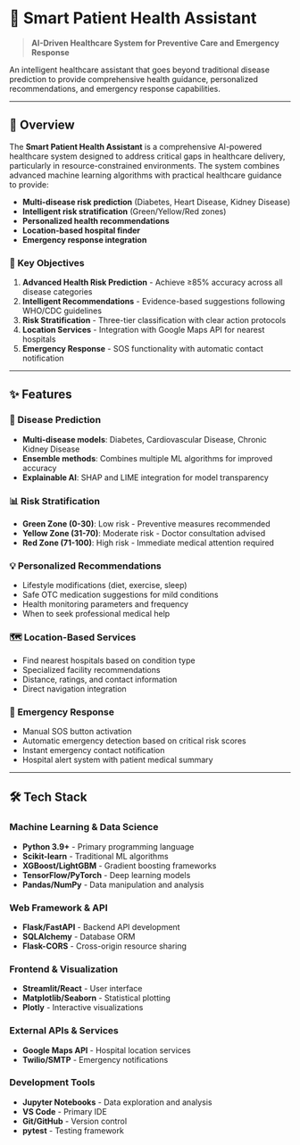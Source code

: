 # 🏥 Smart Patient Health Assistant

> **AI-Driven Healthcare System for Preventive Care and Emergency Response**

An intelligent healthcare assistant that goes beyond traditional disease prediction to provide comprehensive health guidance, personalized recommendations, and emergency response capabilities.

---

## 🌟 Overview

The **Smart Patient Health Assistant** is a comprehensive AI-powered healthcare system designed to address critical gaps in healthcare delivery, particularly in resource-constrained environments. The system combines advanced machine learning algorithms with practical healthcare guidance to provide:

- **Multi-disease risk prediction** (Diabetes, Heart Disease, Kidney Disease)
- **Intelligent risk stratification** (Green/Yellow/Red zones)
- **Personalized health recommendations**
- **Location-based hospital finder**
- **Emergency response integration**

### 🎯 Key Objectives

1. **Advanced Health Risk Prediction** - Achieve ≥85% accuracy across all disease categories
2. **Intelligent Recommendations** - Evidence-based suggestions following WHO/CDC guidelines
3. **Risk Stratification** - Three-tier classification with clear action protocols
4. **Location Services** - Integration with Google Maps API for nearest hospitals
5. **Emergency Response** - SOS functionality with automatic contact notification

---

## ✨ Features

### 🔮 Disease Prediction
- **Multi-disease models**: Diabetes, Cardiovascular Disease, Chronic Kidney Disease
- **Ensemble methods**: Combines multiple ML algorithms for improved accuracy
- **Explainable AI**: SHAP and LIME integration for model transparency

### 📊 Risk Stratification
- **Green Zone (0-30)**: Low risk - Preventive measures recommended
- **Yellow Zone (31-70)**: Moderate risk - Doctor consultation advised
- **Red Zone (71-100)**: High risk - Immediate medical attention required

### 💡 Personalized Recommendations
- Lifestyle modifications (diet, exercise, sleep)
- Safe OTC medication suggestions for mild conditions
- Health monitoring parameters and frequency
- When to seek professional medical help

### 🗺️ Location-Based Services
- Find nearest hospitals based on condition type
- Specialized facility recommendations
- Distance, ratings, and contact information
- Direct navigation integration

### 🚨 Emergency Response
- Manual SOS button activation
- Automatic emergency detection based on critical risk scores
- Instant emergency contact notification
- Hospital alert system with patient medical summary

---

## 🛠️ Tech Stack

### Machine Learning & Data Science
- **Python 3.9+** - Primary programming language
- **Scikit-learn** - Traditional ML algorithms
- **XGBoost/LightGBM** - Gradient boosting frameworks
- **TensorFlow/PyTorch** - Deep learning models
- **Pandas/NumPy** - Data manipulation and analysis

### Web Framework & API
- **Flask/FastAPI** - Backend API development
- **SQLAlchemy** - Database ORM
- **Flask-CORS** - Cross-origin resource sharing

### Frontend & Visualization
- **Streamlit/React** - User interface
- **Matplotlib/Seaborn** - Statistical plotting
- **Plotly** - Interactive visualizations

### External APIs & Services
- **Google Maps API** - Hospital location services
- **Twilio/SMTP** - Emergency notifications

### Development Tools
- **Jupyter Notebooks** - Data exploration and analysis
- **VS Code** - Primary IDE
- **Git/GitHub** - Version control
- **pytest** - Testing framework

